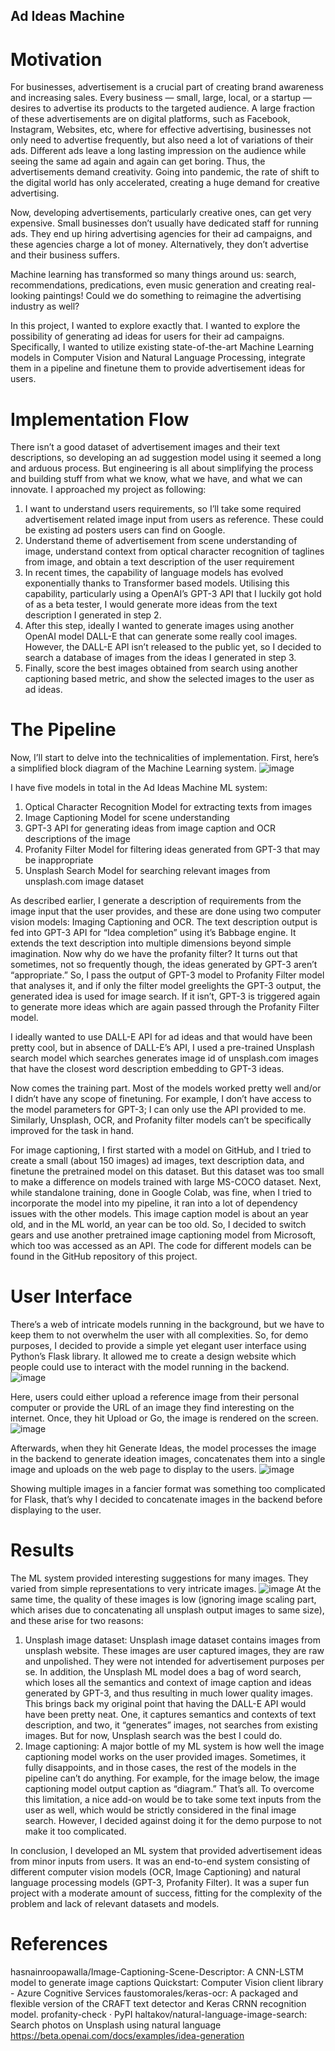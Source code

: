 ## Ad Ideas Machine

# Motivation

For businesses, advertisement is a crucial part of creating brand awareness and increasing sales. Every business — small, large, local, or a startup — desires to advertise its products to the targeted audience. A large fraction of these advertisements are on digital platforms, such as Facebook, Instagram, Websites, etc, where for effective advertising, businesses not only need to advertise frequently, but also need a lot of variations of their ads. Different ads leave a long lasting impression on the audience while seeing the same ad again and again can get boring. Thus, the advertisements demand creativity. Going into pandemic, the rate of shift to the digital world has only accelerated, creating a huge demand for creative advertising. 

Now, developing advertisements, particularly creative ones, can get very expensive. Small businesses don’t usually have dedicated staff for running ads. They end up hiring advertising agencies for their ad campaigns, and these agencies charge a lot of money. Alternatively, they don’t advertise and their business suffers. 

Machine learning has transformed so many things around us: search, recommendations, predications, even music generation and creating real-looking paintings! Could we do something to reimagine the advertising industry as well?

In this project, I wanted to explore exactly that. I wanted to explore the possibility of generating ad ideas for users for their ad campaigns. Specifically, I wanted to utilize existing state-of-the-art Machine Learning models in Computer Vision and Natural Language Processing, integrate them in a pipeline and finetune them to provide advertisement ideas for users. 


# Implementation Flow 

There isn’t a good dataset of advertisement images and their text descriptions, so developing an ad suggestion model using it seemed a long and arduous process. But engineering is all about simplifying the process and building stuff from what we know, what we have, and what we can innovate. I approached my project as following:

1. I want to understand users requirements, so I’ll take some required advertisement related image input from users as reference. These could be existing ad posters users can find on Google. 
2. Understand theme of advertisement from scene understanding of image, understand context from optical character recognition of taglines from image, and obtain a text description of the user requirement
3. In recent times, the capability of language models has evolved exponentially thanks to Transformer based models. Utilising this capability, particularly using a OpenAI’s GPT-3 API that I luckily got hold of as a beta tester, I would generate more ideas from the text description I generated in step 2. 
4. After this step, ideally I wanted to generate images using another OpenAI model DALL-E that can generate some really cool images. However, the DALL-E API isn’t released to the public yet, so I decided to search a database of images from the ideas I generated in step 3. 
5. Finally, score the best images obtained from search using another captioning based metric, and show the selected images to the user as ad ideas. 


# The Pipeline

Now, I’ll start to delve into the technicalities of implementation. First, here’s a simplified block diagram of the Machine Learning system. ![image](https://user-images.githubusercontent.com/62667772/111731412-a8fea300-8830-11eb-9778-1fcb3d24a10c.png)

I have five models in total in the Ad Ideas Machine ML system:
1. Optical Character Recognition Model for extracting texts from images
2. Image Captioning Model for scene understanding
3. GPT-3 API for generating ideas from image caption and OCR descriptions of the image
4. Profanity Filter Model for filtering ideas generated from GPT-3 that may be inappropriate 
5. Unsplash Search Model for searching relevant images from unsplash.com image dataset

As described earlier, I generate a description of requirements from the image input that the user provides, and these are done using two computer vision models: Imaging Captioning and OCR. The text description output is fed into GPT-3 API for “Idea completion” using it’s Babbage engine. It extends the text description into multiple dimensions beyond simple imagination. Now why do we have the profanity filter? It turns out that sometimes, not so frequently though, the ideas generated by GPT-3 aren’t “appropriate.” So, I pass the output of GPT-3 model to Profanity Filter model that analyses it, and if only the filter model greelights the GPT-3 output, the generated idea is used for image search. If it isn’t, GPT-3 is triggered again to generate more ideas which are again passed through the Profanity Filter model. 

I ideally wanted to use DALL-E API for ad ideas and that would have been pretty cool, but in absence of DALL-E’s API, I used a pre-trained Unsplash search model which searches generates image id of unsplash.com images that have the closest word description embedding to GPT-3 ideas. 

Now comes the training part. Most of the models worked pretty well and/or I didn’t have any scope of finetuning. For example, I don’t have access to the model parameters for GPT-3; I can only use the API provided to me. Similarly, Unsplash, OCR, and Profanity filter models can’t be specifically improved for the task in hand.

For image captioning, I first started with a model on GitHub, and I tried to create a small (about 150 images) ad images, text description data, and finetune the pretrained model on this dataset. But this dataset was too small to make a difference on models trained with large MS-COCO dataset. Next, while standalone training, done in Google Colab, was fine, when I tried to incorporate the model into my pipeline, it ran into a lot of dependency issues with the other models. This image caption model is about an year old, and in the ML world, an year can be too old. So, I decided to switch gears and use another pretrained image captioning model from Microsoft, which too was accessed as an API. The code for different models can be found in the GitHub repository of this project. 


# User Interface

There’s a web of intricate models running in the background, but we have to keep them to not overwhelm the user with all complexities. So, for demo purposes, I decided to provide a simple yet elegant user interface using Python’s Flask library. It allowed me to create a design website which people could use to interact with the model running in the backend. ![image](https://user-images.githubusercontent.com/62667772/111731566-f9760080-8830-11eb-8cfe-4116afa403dd.png)

Here, users could either upload a reference image from their personal computer or provide the URL of an image they find interesting on the internet. Once, they hit Upload or Go, the image is rendered on the screen. ![image](https://user-images.githubusercontent.com/62667772/111731576-0135a500-8831-11eb-9998-980037800184.png)

Afterwards, when they hit Generate Ideas, the model processes the image in the backend to generate ideation images, concatenates them into a single image and uploads on the web page to display to the users. ![image](https://user-images.githubusercontent.com/62667772/111731592-08f54980-8831-11eb-9486-32c42d5e5759.png)

Showing multiple images in a fancier format was something too complicated for Flask, that’s why I decided to concatenate images in the backend before displaying to the user.  


# Results

The ML system provided interesting suggestions for many images. They varied from simple representations to very intricate images. ![image](https://user-images.githubusercontent.com/62667772/111731620-17436580-8831-11eb-8863-3904fb57a93d.png)
At the same time, the quality of these images is low (ignoring image scaling part, which arises due to concatenating all unsplash output images to same size), and these arise for two reasons:
1. Unsplash image dataset: Unsplash image dataset contains images from unsplash website. These images are user captured images, they are raw and unpolished. They were not intended for advertisement purposes per se. 
In addition, the Unsplash ML model does a bag of word search, which loses all the semantics and context of image caption and ideas generated by GPT-3, and thus resulting in much lower quality images. 
This brings back my original point that having the DALL-E API would have been pretty neat. One, it captures semantics and contexts of text description, and two, it “generates” images, not searches from existing images. But for now, Unsplash search was the best I could do.
2. Image captioning: A major bottle of my ML system is how well the image captioning model works on the user provided images. Sometimes, it fully disappoints, and in those cases, the rest of the models in the pipeline can’t do anything. For example, for the image below, the image captioning model output caption as “diagram.” That’s all. 
To overcome this limitation, a nice add-on would be to take some text inputs from the user as well, which would be strictly considered in the final image search. However, I decided against doing it for the demo purpose to not make it too complicated.

In conclusion, I developed an ML system that provided advertisement ideas from minor inputs from users. It was an end-to-end system consisting of different computer vision models (OCR, Image Captioning) and natural language processing models (GPT-3, Profanity Filter). It was a super fun project with a moderate amount of success, fitting for the complexity of the problem and lack of relevant datasets and models. 


# References

hasnainroopawalla/Image-Captioning-Scene-Descriptor: A CNN-LSTM model to generate image captions 
Quickstart: Computer Vision client library - Azure Cognitive Services
faustomorales/keras-ocr: A packaged and flexible version of the CRAFT text detector and Keras CRNN recognition model.
profanity-check · PyPI
haltakov/natural-language-image-search: Search photos on Unsplash using natural language 
https://beta.openai.com/docs/examples/idea-generation
